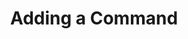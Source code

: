 ---
title: Adding a Command
position: 1.1
type: ""
description: How to add your own cmd to the IDC

content_markdown: |-
  The IDC allows you to add cmds so that they can be called from the terminal. Your cmds can either be public or private, and they can be static or in a static class.
  Each cmd is connected to its class instance, so non-static cmds will be called once per class instance, while static cmds will only be called once.

  Registered classes can be MonoBehaviours or normal C# classes. Normal C# classes can also be static.
  There is no unregister method as there is no need to unregister classes. The IDC will automatically detect when a class is 
  no longer used in the game and will remove it when the Unity Garbage Collector runs.

  Always remember to register your classes, otherwise your IDC cmds and variables will not be picked up.
  {: .info }

  Make sure you are using the 'IDC' namespace ("using IDC;"), otherwise IDC classes and methods won't be usable.
  {: .warning }

right_code_blocks:
  - title: Example 1
    language: csharp
    code_block: |-
      using IDC;  //This IDC namespace is always required

      class Player : MonoBehaviour
      {
          public int maxHealth = 100;
          int health;

          void Start()
          {
              health = maxHealth;
              IDCUtils.IDC.AddClass(this);
          }

          //Since no cmd name is given, the IDC
          //will use the method name as the cmd name
          [IDCCmd()]
          public void HealPlayer(int healAmount)
          {
              health += healAmount;

              if (health > maxHealth)
                  health = maxHealth;
          }
      }
  - title: Example 2
    language: csharp
    code_block: |-
      using IDC;  //This IDC namespace is always required

      class Enemy : MonoBehaviour
      {
          public int health = 100;

          void Start()
          {
              //Each enemy created registers with the IDC
              IDCUtils.IDC.AddClass(this);
          }

          //When the 'KillAllEnemies' method is called from the IDC, 
          //it will be run on each enemy, therefore killing all enemies
          [IDCCmd("KillAllEnemies")]
          void KillEnemy()
          {
              Destroy(gameObject);
          }
      }
  - title: Example 3
    language: csharp
    code_block: |-
      using IDC;  //This IDC namespace is always required

      class Enemy : MonoBehaviour
      {
          public int health = 100;

          void Start()
          {
              //Each enemy created registers with the IDC
              IDCUtils.IDC.AddClass(this);
          }

          /*Cmd name, description and access level. 
          Name and description are shown in the IDC autocomplete.
          The access level specifies where the cmd will be available.
          In this case, this cmd will only be available in the editor 
          and in dev builds.*/
          [IDCCmd("KillAllEnemies", "Destroy all enemy gameobjects", AccessLevel.EditorAndDevBuild)]
          void KillEnemy()
          {
              Destroy(gameObject);
          }
      }
---